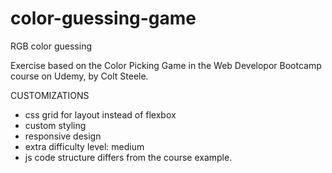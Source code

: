 # color-guessing-game
RGB color guessing

Exercise based on the Color Picking Game in the Web Developor Bootcamp course on Udemy, by Colt Steele.

CUSTOMIZATIONS
- css grid for layout instead of flexbox
- custom styling
- responsive design
- extra difficulty level: medium
- js code structure differs from the course example.
